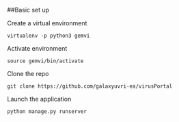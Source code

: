 ##Basic set up

Create a virtual environment

```
virtualenv -p python3 gemvi
```

Activate environment 

```
source gemvi/bin/activate
```

Clone the repo 

```
git clone https://github.com/galaxyuvri-ea/virusPortal
```

Launch the application

```
python manage.py runserver
```
